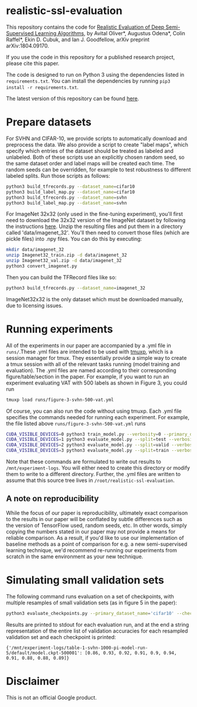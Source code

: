 # realistic-ssl-evaluation

This repository contains the code for
[Realistic Evaluation of Deep Semi-Supervised Learning Algorithms](https://arxiv.org/abs/1804.09170), by Avital Oliver\*, Augustus Odena\*, Colin Raffel\*, Ekin D. Cubuk, and Ian J. Goodfellow, arXiv preprint arXiv:1804.09170.

If you use the code in this repository for a published research project, please cite this paper.

The code is designed to run on Python 3 using the dependencies listed in `requirements.txt`.
You can install the dependencies by running `pip3 install -r requirements.txt`.

The latest version of this repository can be found
[here](https://github.com/brain-research/realistic-ssl-evaluation).

# Prepare datasets

For SVHN and CIFAR-10, we provide scripts to automatically download and preprocess the data.
We also provide a script to create "label maps", which specify which entries of the dataset should be treated as labeled and unlabeled. Both of these scripts use an explicitly chosen random seed, so the same dataset order and label maps will be created each time. The random seeds can be overridden, for example to test robustness to different labeled splits.
Run those scripts as follows:

```sh
python3 build_tfrecords.py --dataset_name=cifar10
python3 build_label_map.py --dataset_name=cifar10
python3 build_tfrecords.py --dataset_name=svhn
python3 build_label_map.py --dataset_name=svhn
```

For ImageNet 32x32 (only used in the fine-tuning experiment), you'll first need to download the 32x32 version of the ImageNet dataset by following the instructions [here](https://patrykchrabaszcz.github.io/Imagenet32/).
Unzip the resulting files and put them in a directory called 'data/imagenet_32'.
You'll then need to convert those files (which are pickle files) into .npy files.
You can do this by executing:

```sh
mkdir data/imagenet_32
unzip Imagenet32_train.zip -d data/imagenet_32
unzip Imagenet32_val.zip -d data/imagenet_32
python3 convert_imagenet.py
```

Then you can build the TFRecord files like so:

```sh
python3 build_tfrecords.py --dataset_name=imagenet_32
```

ImageNet32x32 is the only dataset which must be downloaded manually, due to licensing issues.

# Running experiments

All of the experiments in our paper are accompanied by a .yml file in `runs/`.These .yml files are intended to be used with [tmuxp](https://github.com/tmux-python/tmuxp), which is a session manager for tmux.
They essentially provide a simple way to create a tmux session with all of the relevant tasks running (model training and evaluation).
The .yml files are named according to their corresponding figure/table/section in the paper.
For example, if you want to run an experiment evaluating VAT with 500 labels as shown in Figure 3, you could run

```sh
tmuxp load runs/figure-3-svhn-500-vat.yml
```

Of course, you can also run the code without using tmuxp.
Each .yml file specifies the commands needed for running each experiment.
For example, the file listed above `runs/figure-3-svhn-500-vat.yml` runs

```sh
CUDA_VISIBLE_DEVICES=0 python3 train_model.py --verbosity=0 --primary_dataset_name='svhn' --secondary_dataset_name='svhn' --root_dir=/mnt/experiment-logs/figure-3-svhn-500-vat --n_labeled=500 --consistency_model=vat --hparam_string=""  2>&1 | tee /mnt/experiment-logs/figure-3-svhn-500-vat_train.log
CUDA_VISIBLE_DEVICES=1 python3 evaluate_model.py --split=test --verbosity=0 --primary_dataset_name='svhn' --root_dir=/mnt/experiment-logs/figure-3-svhn-500-vat --consistency_model=vat --hparam_string=""  2>&1 | tee /mnt/experiment-logs/figure-3-svhn-500-vat_eval_test.log
CUDA_VISIBLE_DEVICES=2 python3 evaluate_model.py --split=valid --verbosity=0 --primary_dataset_name='svhn' --root_dir=/mnt/experiment-logs/figure-3-svhn-500-vat --consistency_model=vat --hparam_string=""  2>&1 | tee /mnt/experiment-logs/figure-3-svhn-500-vat_eval_valid.log
CUDA_VISIBLE_DEVICES=3 python3 evaluate_model.py --split=train --verbosity=0 --primary_dataset_name='svhn' --root_dir=/mnt/experiment-logs/figure-3-svhn-500-vat --consistency_model=vat --hparam_string=""  2>&1 | tee /mnt/experiment-logs/figure-3-svhn-500-vat_eval_train.log
```

Note that these commands are formulated to write out results to `/mnt/experiment-logs`.
You will either need to create this directory or modify them to write to a different directory.
Further, the .yml files are written to assume that this source tree lives in `/root/realistic-ssl-evaluation`.

## A note on reproducibility

While the focus of our paper is reproducibility, ultimately exact comparison to the results in our paper will be conflated by subtle differences such as the version of TensorFlow used, random seeds, etc.
In other words, simply copying the numbers stated in our paper may not provide a means for reliable comparison.
As a result, if you'd like to use our implementation of baseline methods as a point of comparison for e.g. a new semi-supervised learning technique, we'd recommend re-running our experiments from scratch in the same environment as your new technique.

# Simulating small validation sets

The following command runs evaluation on a set of checkpoints, with multiple resamples of small
validation sets (as in figure 5 in the paper):

```sh
python3 evaluate_checkpoints.py --primary_dataset_name='cifar10' --checkpoints='/mnt/experiment-logs/section-4-3-cifar-fine-tuning/default/model.ckpt-1000000,/mnt/.../model.ckpt-...,...'
```

Results are printed to stdout for each evaluation run, and at the end a string representation of the entire list
of validation accuracies for each resampled validation set and each checkpoint is printed:

```
{'/mnt/experiment-logs/table-1-svhn-1000-pi-model-run-5/default/model.ckpt-500001': [0.86, 0.93, 0.92, 0.91, 0.9, 0.94, 0.91, 0.88, 0.88, 0.89]}
```

# Disclaimer

This is not an official Google product.

